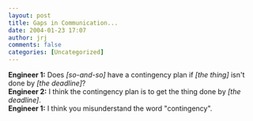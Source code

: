 ```yaml
---
layout: post
title: Gaps in Communication...
date: 2004-01-23 17:07
author: jrj
comments: false
categories: [Uncategorized]
---
```

**Engineer 1:**   Does *[so-and-so]* have a contingency plan if *[the thing]* isn't done by *[the deadline]*?
<br />**Engineer 2:**   I think the contingency plan is to get the thing done by *[the deadline]*.
<br />**Engineer 1:**   I think you misunderstand the word "contingency".
<br />

